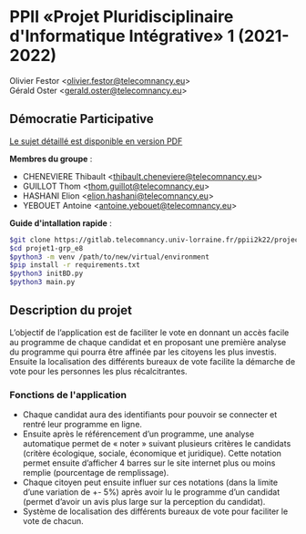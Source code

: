 # PPII «Projet Pluridisciplinaire d'Informatique Intégrative» 1 (2021-2022)

Olivier Festor <<olivier.festor@telecomnancy.eu>>  
Gérald Oster <<gerald.oster@telecomnancy.eu>>  

## Démocratie Participative

[Le sujet détaillé est disponible en version PDF](./Projet_2021_DP.pdf)

**Membres du groupe** :  

* CHENEVIERE Thibault <<thibault.cheneviere@telecomnancy.eu>>  
* GUILLOT Thom <<thom.guillot@telecomnancy.eu>>  
* HASHANI Elion <<elion.hashani@telecomnancy.eu>>  
* YEBOUET Antoine <<antoine.yebouet@telecomnancy.eu>>  

**Guide d'intallation rapide** :  

``` bash
$git clone https://gitlab.telecomnancy.univ-lorraine.fr/ppii2k22/project1-grp_e8.git
$cd projet1-grp_e8
$python3 -m venv /path/to/new/virtual/environment
$pip install -r requirements.txt
$python3 initBD.py
$python3 main.py
```

## Description du projet

L’objectif de l’application est de faciliter le vote en donnant un accès facile au programme de chaque candidat et en proposant une première analyse du programme qui pourra être affinée par les citoyens les plus investis. Ensuite la localisation des différents bureaux de vote facilite la démarche de vote pour les personnes les plus récalcitrantes.

### Fonctions de l'application

* Chaque candidat aura des identifiants pour pouvoir se connecter et rentré leur programme en ligne.
* Ensuite après le référencement d’un programme, une analyse automatique permet de « noter » suivant plusieurs critères le candidats (critère écologique, sociale, économique et juridique). Cette notation permet ensuite d’afficher 4 barres sur le site internet plus ou moins remplie (pourcentage de remplissage).
* Chaque citoyen peut ensuite influer sur ces notations (dans la limite d’une variation de +- 5%) après avoir lu le programme d’un candidat (permet d’avoir un avis plus large sur la perception du candidat).
* Système de localisation des différents bureaux de vote pour faciliter le vote de chacun.

